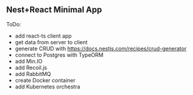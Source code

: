 
## Nest+React Minimal App

ToDo:

- add react-ts client app
- get data from server to client
- generate CRUD with https://docs.nestjs.com/recipes/crud-generator
- connect to Postgres with TypeORM
- add Min.IO
- add Recoil.js
- add RabbitMQ
- create Docker container
- add Kubernetes orchestra
